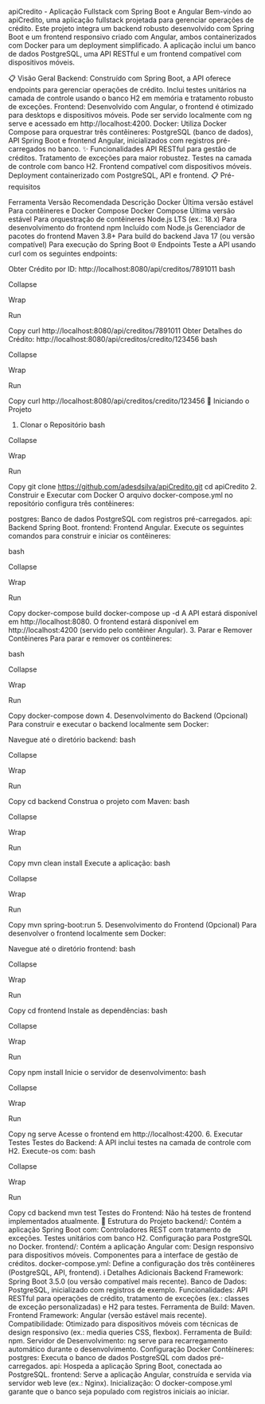 apiCredito - Aplicação Fullstack com Spring Boot e Angular
Bem-vindo ao apiCredito, uma aplicação fullstack projetada para gerenciar operações de crédito. Este projeto integra um backend robusto desenvolvido com Spring Boot e um frontend responsivo criado com Angular, ambos containerizados com Docker para um deployment simplificado. A aplicação inclui um banco de dados PostgreSQL, uma API RESTful e um frontend compatível com dispositivos móveis.

📋 Visão Geral
Backend: Construído com Spring Boot, a API oferece endpoints para gerenciar operações de crédito. Inclui testes unitários na camada de controle usando o banco H2 em memória e tratamento robusto de exceções.
Frontend: Desenvolvido com Angular, o frontend é otimizado para desktops e dispositivos móveis. Pode ser servido localmente com ng serve e acessado em http://localhost:4200.
Docker: Utiliza Docker Compose para orquestrar três contêineres: PostgreSQL (banco de dados), API Spring Boot e frontend Angular, inicializados com registros pré-carregados no banco.
✨ Funcionalidades
API RESTful para gestão de créditos.
Tratamento de exceções para maior robustez.
Testes na camada de controle com banco H2.
Frontend compatível com dispositivos móveis.
Deployment containerizado com PostgreSQL, API e frontend.
📋 Pré-requisitos

Ferramenta	Versão Recomendada	Descrição
Docker	Última versão estável	Para contêineres e Docker Compose
Docker Compose	Última versão estável	Para orquestração de contêineres
Node.js	LTS (ex.: 18.x)	Para desenvolvimento do frontend
npm	Incluído com Node.js	Gerenciador de pacotes do frontend
Maven	3.8+	Para build do backend
Java	17 (ou versão compatível)	Para execução do Spring Boot
🌐 Endpoints
Teste a API usando curl com os seguintes endpoints:

Obter Crédito por ID: http://localhost:8080/api/creditos/7891011
bash

Collapse

Wrap

Run

Copy
curl http://localhost:8080/api/creditos/7891011
Obter Detalhes do Crédito: http://localhost:8080/api/creditos/credito/123456
bash

Collapse

Wrap

Run

Copy
curl http://localhost:8080/api/creditos/credito/123456
🚀 Iniciando o Projeto
1. Clonar o Repositório
bash

Collapse

Wrap

Run

Copy
git clone https://github.com/adesdsilva/apiCredito.git
cd apiCredito
2. Construir e Executar com Docker
O arquivo docker-compose.yml no repositório configura três contêineres:

postgres: Banco de dados PostgreSQL com registros pré-carregados.
api: Backend Spring Boot.
frontend: Frontend Angular.
Execute os seguintes comandos para construir e iniciar os contêineres:

bash

Collapse

Wrap

Run

Copy
docker-compose build
docker-compose up -d
A API estará disponível em http://localhost:8080.
O frontend estará disponível em http://localhost:4200 (servido pelo contêiner Angular).
3. Parar e Remover Contêineres
Para parar e remover os contêineres:

bash

Collapse

Wrap

Run

Copy
docker-compose down
4. Desenvolvimento do Backend (Opcional)
Para construir e executar o backend localmente sem Docker:

Navegue até o diretório backend:
bash

Collapse

Wrap

Run

Copy
cd backend
Construa o projeto com Maven:
bash

Collapse

Wrap

Run

Copy
mvn clean install
Execute a aplicação:
bash

Collapse

Wrap

Run

Copy
mvn spring-boot:run
5. Desenvolvimento do Frontend (Opcional)
Para desenvolver o frontend localmente sem Docker:

Navegue até o diretório frontend:
bash

Collapse

Wrap

Run

Copy
cd frontend
Instale as dependências:
bash

Collapse

Wrap

Run

Copy
npm install
Inicie o servidor de desenvolvimento:
bash

Collapse

Wrap

Run

Copy
ng serve
Acesse o frontend em http://localhost:4200.
6. Executar Testes
Testes do Backend: A API inclui testes na camada de controle com H2. Execute-os com:
bash

Collapse

Wrap

Run

Copy
cd backend
mvn test
Testes do Frontend: Não há testes de frontend implementados atualmente.
📂 Estrutura do Projeto
backend/: Contém a aplicação Spring Boot com:
Controladores REST com tratamento de exceções.
Testes unitários com banco H2.
Configuração para PostgreSQL no Docker.
frontend/: Contém a aplicação Angular com:
Design responsivo para dispositivos móveis.
Componentes para a interface de gestão de créditos.
docker-compose.yml: Define a configuração dos três contêineres (PostgreSQL, API, frontend).
ℹ️ Detalhes Adicionais
Backend
Framework: Spring Boot 3.5.0 (ou versão compatível mais recente).
Banco de Dados: PostgreSQL, inicializado com registros de exemplo.
Funcionalidades: API RESTful para operações de crédito, tratamento de exceções (ex.: classes de exceção personalizadas) e H2 para testes.
Ferramenta de Build: Maven.
Frontend
Framework: Angular (versão estável mais recente).
Compatibilidade: Otimizado para dispositivos móveis com técnicas de design responsivo (ex.: media queries CSS, flexbox).
Ferramenta de Build: npm.
Servidor de Desenvolvimento: ng serve para recarregamento automático durante o desenvolvimento.
Configuração Docker
Contêineres:
postgres: Executa o banco de dados PostgreSQL com dados pré-carregados.
api: Hospeda a aplicação Spring Boot, conectada ao PostgreSQL.
frontend: Serve a aplicação Angular, construída e servida via servidor web leve (ex.: Nginx).
Inicialização: O docker-compose.yml garante que o banco seja populado com registros iniciais ao iniciar.
